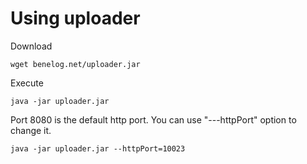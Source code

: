 Using uploader
=========
Download

	wget benelog.net/uploader.jar
    
Execute

    java -jar uploader.jar
    

Port 8080 is the default http port. You can use "---httpPort" option to change it.

    java -jar uploader.jar --httpPort=10023


